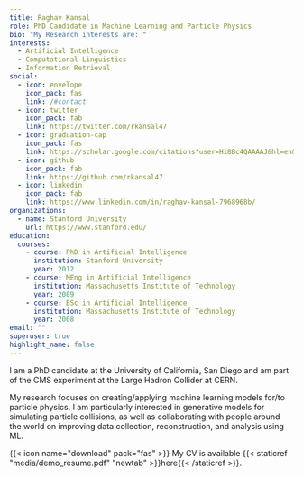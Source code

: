 ```yaml
---
title: Raghav Kansal
role: PhD Candidate in Machine Learning and Particle Physics
bio: "My Research interests are: "
interests:
  - Artificial Intelligence
  - Computational Linguistics
  - Information Retrieval
social:
  - icon: envelope
    icon_pack: fas
    link: /#contact
  - icon: twitter
    icon_pack: fab
    link: https://twitter.com/rkansal47
  - icon: graduation-cap
    icon_pack: fas
    link: https://scholar.google.com/citations?user=Hi8Bc4QAAAAJ&hl=en&oi=ao
  - icon: github
    icon_pack: fab
    link: https://github.com/rkansal47
  - icon: linkedin
    icon_pack: fab
    link: https://www.linkedin.com/in/raghav-kansal-7968968b/
organizations:
  - name: Stanford University
    url: https://www.stanford.edu/
education:
  courses:
    - course: PhD in Artificial Intelligence
      institution: Stanford University
      year: 2012
    - course: MEng in Artificial Intelligence
      institution: Massachusetts Institute of Technology
      year: 2009
    - course: BSc in Artificial Intelligence
      institution: Massachusetts Institute of Technology
      year: 2008
email: ""
superuser: true
highlight_name: false
---
```

I am a PhD candidate at the University of California, San Diego and am part of the CMS experiment at the Large Hadron Collider at CERN. 

My research focuses on creating/applying machine learning models for/to particle physics. I am particularly interested in generative models for simulating particle collisions, as well as collaborating with people around the world on improving data collection, reconstruction, and analysis using ML. 

{{< icon name="download" pack="fas" >}} My CV is available {{< staticref "media/demo_resume.pdf" "newtab" >}}here{{< /staticref >}}.